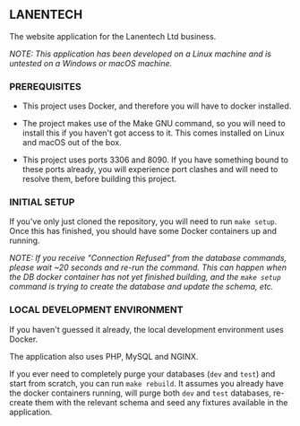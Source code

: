 ## LANENTECH

The website application for the Lanentech Ltd business.

_NOTE: This application has been developed on a Linux machine and is untested on a Windows or macOS machine._

### PREREQUISITES

- This project uses Docker, and therefore you will have to docker installed.


- The project makes use of the Make GNU command, so you will need to install this if you haven't got access to it. This 
  comes installed on Linux and macOS out of the box.


- This project uses ports 3306 and 8090. If you have something bound to these ports already, you will experience
  port clashes and will need to resolve them, before building this project.

### INITIAL SETUP

If you've only just cloned the repository, you will need to run `make setup`. Once this has finished, you should have
some Docker containers up and running.

_NOTE: If you receive "Connection Refused" from the database commands, please wait ~20 seconds and re-run the command.
This can happen when the DB docker container has not yet finished building, and the `make setup` command is trying to
create the database and update the schema, etc._

### LOCAL DEVELOPMENT ENVIRONMENT

If you haven't guessed it already, the local development environment uses Docker.

The application also uses PHP, MySQL and NGINX.

If you ever need to completely purge your databases (`dev` and `test`) and start from scratch, you can run
`make rebuild`. It assumes you already have the docker containers running, will purge both `dev` and `test` databases,
re-create them with the relevant schema and seed any fixtures available in the application.
